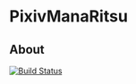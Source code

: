 PixivManaRitsu
=====================

## About

[![Build Status](https://travis-ci.org/shigemk2/PixivManaRitsu.png)](https://travis-ci.org/shigemk2/PixivManaRitsu)
